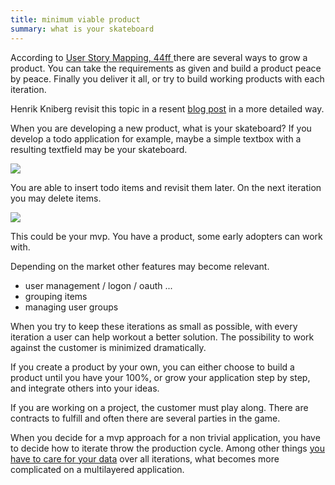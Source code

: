 ```yaml
---
title: minimum viable product 
summary: what is your skateboard
---
```


According to [User Story Mapping, 44ff ][2] there are several ways to grow a product. 
You can take the requirements as given and build a product peace by peace.
Finally you deliver it all, or try to build working products with each iteration.

<!--more-->

Henrik Kniberg revisit this topic in a resent [blog post][1] in a more detailed way.

When you are developing a new product, what is your skateboard? 
If you develop a todo application for example, maybe a simple textbox with a resulting textfield may be your skateboard.

![][skateboard]

You are able to insert todo items and revisit them later. 
On the next iteration you may delete items.

![][mvp]

This could be your mvp.
You have a product, some early adopters can work with.

Depending on the market other features may become relevant.

* user management / logon / oauth ...
* grouping items
* managing user groups

When you try to keep these iterations as small as possible, with every iteration a user can help workout a better solution. 
The possibility to work against the customer is minimized dramatically. 

If you create a product by your own, you can either choose to build a product until you have your 100%, or grow your application step by step, and integrate others into your ideas.  

If you are working on a project, the customer must play along. 
There are contracts to fulfill and often there are several parties in the game.

When you decide for a mvp approach for a non trivial application, you have to decide how to iterate throw the production cycle.
Among other things [you have to care for your data][3] over all iterations, what becomes more complicated on a multilayered application.

[1]: http://blog.crisp.se/2016/01/25/henrikkniberg/making-sense-of-mvp
[2]: http://www.amazon.com/User-Story-Mapping-Discover-Product/dp/1491904909
[3]: /posts/2016-02-27-getting-better.html#take-care-of-your-data

[skateboard]: /images/skateboard.png
[mvp]: /images/mvp.png

